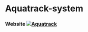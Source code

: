 # Aquatrack-system

### Website [![Aquatrack](https://api.netlify.com/api/v1/badges/c6ec15ea-b019-47eb-ab03-15c0a7505f28/deploy-status)](https://app.netlify.com/sites/aquatrack-system/deploys)
